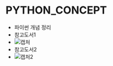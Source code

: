 # PYTHON_CONCEPT

- 파이썬 개념 정리
- 참고도서1
- ![캡처](https://user-images.githubusercontent.com/77167694/111896947-5f949a80-8a60-11eb-93db-1a756384b2b6.PNG)
- 참고도서2
- ![캡처2](https://user-images.githubusercontent.com/77167694/111896952-66231200-8a60-11eb-95ad-7c653f621602.PNG)
